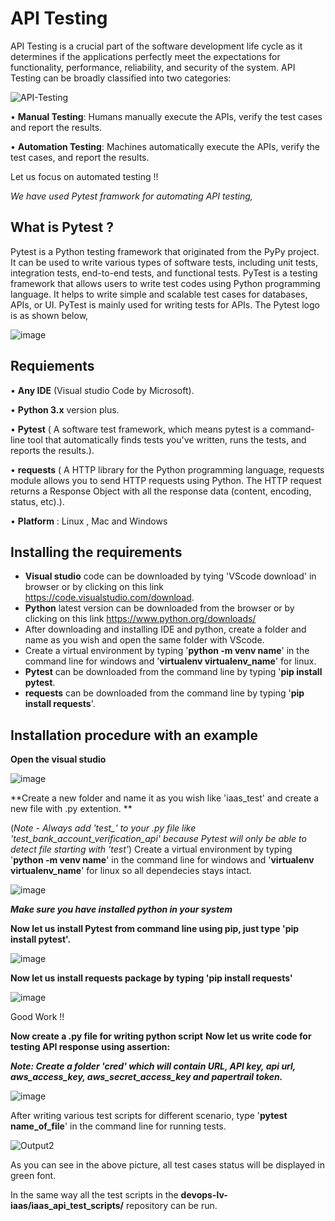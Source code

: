 # API Testing

API Testing is a crucial part of the software development life cycle as it determines if the applications perfectly meet the expectations for functionality, performance, reliability, and security of the system. API Testing can be broadly classified into two categories: 


   ![API-Testing](https://user-images.githubusercontent.com/105641357/188853182-77e509c6-e537-4bef-baec-77debc0c45a4.png)


• **Manual Testing**: Humans manually execute the APIs, verify the test cases and report the results.
    
• **Automation Testing**: Machines automatically execute the APIs, verify the test cases, and report the results.

Let us focus on automated testing !!

*We have used Pytest framwork for automating API testing,*

## What is Pytest ?

Pytest is a Python testing framework that originated from the PyPy project. It can be used to write various types of software tests, including unit tests, integration tests, end-to-end tests, and functional tests. PyTest is a testing framework that allows users to write test codes using Python programming language. It helps  to write simple and scalable test cases for databases, APIs, or UI. PyTest is mainly used for writing tests for APIs. The Pytest logo is as shown below,

![image](https://user-images.githubusercontent.com/105641357/189534251-6ba5c632-bfdf-444a-a5bd-8a438654f174.png)


## Requiements

• **Any IDE** (Visual studio Code by Microsoft).

• **Python 3.x** version plus.

• **Pytest** ( A software test framework, which means pytest is a command-line tool that automatically finds tests you've written, runs the tests, and reports the results.).

• **requests** ( A HTTP library for the Python programming language, requests module allows you to send HTTP requests using Python. The HTTP request returns a Response Object with all the response data (content, encoding, status, etc).).

• **Platform** : Linux , Mac and Windows

## Installing the requirements

- **Visual studio** code can be downloaded by tying 'VScode download' in browser or by clicking on this link https://code.visualstudio.com/download.
- **Python** latest version can be downloaded from the browser or by clicking on this link https://www.python.org/downloads/
- After downloading and installing IDE and python, create a folder and name as you wish and open the same folder with VScode.
- Create a virtual environment by typing '**python -m venv name**' in the command line for windows and '**virtualenv virtualenv_name**' for linux.
- **Pytest** can be downloaded from the command line by typing '**pip install pytest**.
- **requests** can be downloaded from the command line by typing '**pip install requests**'.

## Installation procedure with an example

**Open the visual studio**

![image](https://user-images.githubusercontent.com/105641357/189535012-117ea795-abc3-4e66-9846-4437743ec576.png)

**Create a new folder and name it as you wish like 'iaas_test' and create a new file with .py extention. **

(*Note - Always add 'test_' to your .py file like 'test_bank_account_verification_api' because Pytest will only be able to detect file starting with 'test'*)
Create a virtual environment by typing '**python -m venv name**' in the command line for windows and '**virtualenv virtualenv_name**' for linux so all dependecies stays intact. 

![image](https://user-images.githubusercontent.com/105641357/189534785-6c15baf8-06e1-4a65-8b66-94b7158b718d.png)

***Make sure you have installed python in your system***

**Now let us install Pytest from command line using pip, just type 'pip install pytest'.**

![image](https://user-images.githubusercontent.com/105641357/189535286-3941918a-f856-4b80-beb5-594d8c86d062.png)

**Now let us install requests package by typing 'pip install requests'**

![image](https://user-images.githubusercontent.com/105641357/189535356-b7936c96-7e09-41db-b0f9-dbe598d35be9.png)


Good Work !!

**Now create a .py file for writing python script**
**Now let us write code for testing API response using assertion:**

***Note: Create a folder 'cred' which will contain URL, API key, api url, aws_access_key, aws_secret_access_key and papertrail token.***

![image](https://user-images.githubusercontent.com/105641357/189534696-5d726393-dfed-4a51-afd1-5fe208845335.png)


After writing various test scripts for different scenario, type '**pytest name_of_file**' in the command line for running tests.

![Output2](https://user-images.githubusercontent.com/105641357/188853918-fb92b670-3436-499d-8c42-915c0e0ac23a.JPG)

As you can see in the above picture, all test cases status will be displayed in green font.

In the same way all the test scripts in the  **devops-lv-iaas/iaas_api_test_scripts/** repository can be run.

